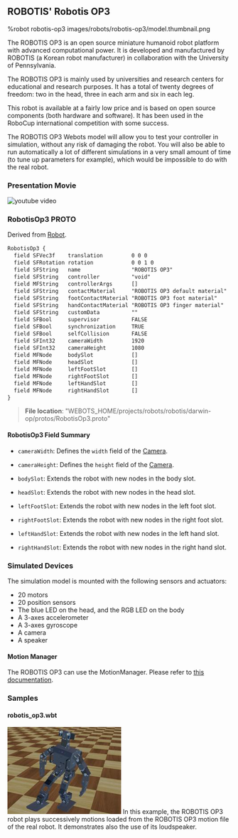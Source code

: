 ## ROBOTIS' Robotis OP3

%robot robotis-op3 images/robots/robotis-op3/model.thumbnail.png

The ROBOTIS OP3 is an open source miniature humanoid robot platform with advanced computational power.
It is developed and manufactured by ROBOTIS (a Korean robot manufacturer) in collaboration with the University of Pennsylvania.

The ROBOTIS OP3 is mainly used by universities and research centers for educational and research purposes.
It has a total of twenty degrees of freedom: two in the head, three in each arm and six in each leg.

This robot is available at a fairly low price and is based on open source components (both hardware and software).
It has been used in the RoboCup international competition with some success.

The ROBOTIS OP3 Webots model will allow you to test your controller in simulation, without any risk of damaging the robot.
You will also be able to run automatically a lot of different simulations in a very small amount of time (to tune up parameters for example), which would be impossible to do with the real robot.

### Presentation Movie

![youtube video](https://www.youtube.com/watch?v=MgykUcSfUFI)

### RobotisOp3 PROTO

Derived from [Robot](../reference/robot.md).

```
RobotisOp3 {
  field SFVec3f    translation         0 0 0
  field SFRotation rotation            0 0 1 0
  field SFString   name                "ROBOTIS OP3"
  field SFString   controller          "void"
  field MFString   controllerArgs      []
  field SFString   contactMaterial     "ROBOTIS OP3 default material"
  field SFString   footContactMaterial "ROBOTIS OP3 foot material"
  field SFString   handContactMaterial "ROBOTIS OP3 finger material"
  field SFString   customData          ""
  field SFBool     supervisor          FALSE
  field SFBool     synchronization     TRUE
  field SFBool     selfCollision       FALSE
  field SFInt32    cameraWidth         1920
  field SFInt32    cameraHeight        1080
  field MFNode     bodySlot            []
  field MFNode     headSlot            []
  field MFNode     leftFootSlot        []
  field MFNode     rightFootSlot       []
  field MFNode     leftHandSlot        []
  field MFNode     rightHandSlot       []
}
```

> **File location**: "WEBOTS\_HOME/projects/robots/robotis/darwin-op/protos/RobotisOp3.proto"

#### RobotisOp3 Field Summary

- `cameraWidth`: Defines the `width` field of the [Camera](../reference/camera.md).

- `cameraHeight`: Defines the `height` field of the [Camera](../reference/camera.md).

- `bodySlot`: Extends the robot with new nodes in the body slot.

- `headSlot`: Extends the robot with new nodes in the head slot.

- `leftFootSlot`: Extends the robot with new nodes in the left foot slot.

- `rightFootSlot`: Extends the robot with new nodes in the right foot slot.

- `leftHandSlot`: Extends the robot with new nodes in the left hand slot.

- `rightHandSlot`: Extends the robot with new nodes in the right hand slot.

### Simulated Devices

The simulation model is mounted with the following sensors and actuators:

- 20 motors
- 20 position sensors
- The blue LED on the head, and the RGB LED on the body
- A 3-axes accelerometer
- A 3-axes gyroscope
- A camera
- A speaker

#### Motion Manager

The ROBOTIS OP3 can use the MotionManager.
Please refer to [this documentation](robotis-op2.md#motion-manager).

### Samples

#### robotis\_op3.wbt

![robotis_op3.wbt.png](images/robots/robotis-op3/robotis_op3.wbt.thumbnail.jpg) In this example, the ROBOTIS OP3 robot plays successively motions loaded from the ROBOTIS OP3 motion file of the real robot.
It demonstrates also the use of its loudspeaker.
